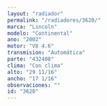 ```yaml
---
layout: "radiador"
permalink: "/radiadores/3620/"
marca: "Lincoln"
modelo: "Continental"
ano: "2002"
motor: "V8 4.6"
transmision: "Automática"
parte: "432408"
clima: "Con clima"
alto: "29 11/16"
ancho: "17 1/16"
observaciones: ""
id: "3620"
---
```


